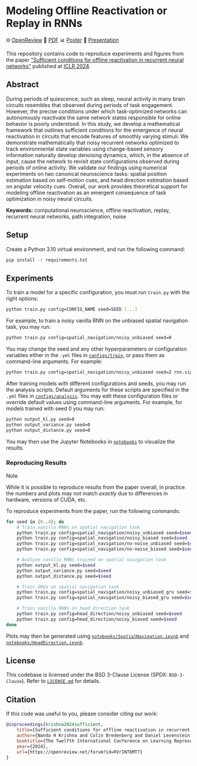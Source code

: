 # Modeling Offline Reactivation or Replay in RNNs

:globe_with_meridians: [OpenReview](https://openreview.net/forum?id=RVrINT6MT7)
:page_facing_up: [PDF](https://openreview.net/pdf?id=RVrINT6MT7)
:bar_chart: [Poster](https://iclr.cc/media/PosterPDFs/ICLR%202024/18641.png?t=1714898018.805508)
:movie_camera: [Presentation](https://iclr.cc/virtual/2024/poster/18641)

This repository contains code to reproduce experiments and figures from the paper ["Sufficient conditions for offline reactivation in recurrent neural networks"](https://iclr.cc/virtual/2024/poster/18641) published at [ICLR 2024](https://iclr.cc/Conferences/2024).

## Abstract

During periods of quiescence, such as sleep, neural activity in many brain circuits resembles that observed during periods of task engagement. However, the precise conditions under which task-optimized networks can autonomously reactivate the same network states responsible for online behavior is poorly understood. In this study, we develop a mathematical framework that outlines sufficient conditions for the emergence of neural reactivation in circuits that encode features of smoothly varying stimuli. We demonstrate mathematically that noisy recurrent networks optimized to track environmental state variables using change-based sensory information naturally develop denoising dynamics, which, in the absence of input, cause the network to revisit state configurations observed during periods of online activity. We validate our findings using numerical experiments on two canonical neuroscience tasks: spatial position estimation based on self-motion cues, and head direction estimation based on angular velocity cues. Overall, our work provides theoretical support for modeling offline reactivation as an emergent consequence of task optimization in noisy neural circuits.

**Keywords:** computational neuroscience, offline reactivation, replay, recurrent neural networks, path integration, noise

## Setup

Create a Python 3.10 virtual environment, and run the following command:
```zsh
pip install -r requirements.txt
```

## Experiments

To train a model for a specific configuration, you must run `train.py` with the right options:
```zsh
python train.py config=CONFIG_NAME seed=SEED [...]
```

For example, to train a noisy vanilla RNN on the unbiased spatial navigation task, you may run:
```zsh
python train.py config=spatial_navigation/noisy_unbiased seed=0
```

You may change the seed and any other hyperparameters or configuration variables either in the `.yml` files in [`configs/train`](/configs/train/), or pass them as command-line arguments. For example:
```zsh
python train.py config=spatial_navigation/noisy_unbiased seed=2 rnn.sigma2_rec=0.0003 trainer.n_epochs=1000 task.place_cells_num=256
```

After training models with different configurations and seeds, you may run the analysis scripts. Default arguments for these scripts are specified in the `.yml` files in [`configs/analysis`](/configs/analysis/). You may edit these configuration files or override default values using command-line arguments. For example, for models trained with seed 0 you may run:
```zsh
python output_kl.py seed=0
python output_variance.py seed=0
python output_distance.py seed=0
```

You may then use the Jupyter Notebooks in [`notebooks`](/notebooks/) to visualize the results.

### Reproducing Results

> [!NOTE]
> While it is possible to reproduce results from the paper overall, in practice the numbers and plots may not match _exactly_ due to differences in hardware, versions of CUDA, etc.

To reproduce experiments from the paper, run the following commands:
```zsh
for seed in {0..4}; do
    # Train vanilla RNNs on spatial navigation task
    python train.py config=spatial_navigation/noisy_unbiased seed=$seed
    python train.py config=spatial_navigation/noisy_biased seed=$seed
    python train.py config=spatial_navigation/no-noise_unbiased seed=$seed
    python train.py config=spatial_navigation/no-noise_biased seed=$seed

    # Analyze vanilla RNNs trained on spatial navigation task
    python output_kl.py seed=$seed
    python output_variance.py seed=$seed
    python output_distance.py seed=$seed

    # Train GRUs on spatial navigation task
    python train.py config=spatial_navigation/noisy_unbiased_gru seed=$seed
    python train.py config=spatial_navigation/noisy_biased_gru seed=$seed

    # Train vanilla RNNs on head direction task
    python train.py config=head_direction/noisy_unbiased seed=$seed
    python train.py config=head_direction/noisy_biased seed=$seed
done
```

Plots may then be generated using [`notebooks/SpatialNavigation.ipynb`](/notebooks/SpatialNavigation.ipynb) and [`notebooks/HeadDirection.ipynb`](/notebooks/SpatialNavigation.ipynb).

## License

This codebase is licensed under the BSD 3-Clause License (SPDX: `BSD-3-Clause`). Refer to [`LICENSE.md`](/LICENSE.md) for details.

## Citation

If this code was useful to you, please consider citing our work:
```bibtex
@inproceedings{krishna2024sufficient,
    title={Sufficient conditions for offline reactivation in recurrent neural networks},
    author={Nanda H Krishna and Colin Bredenberg and Daniel Levenstein and Blake Aaron Richards and Guillaume Lajoie},
    booktitle={The Twelfth International Conference on Learning Representations},
    year={2024},
    url={https://openreview.net/forum?id=RVrINT6MT7}
}
```
